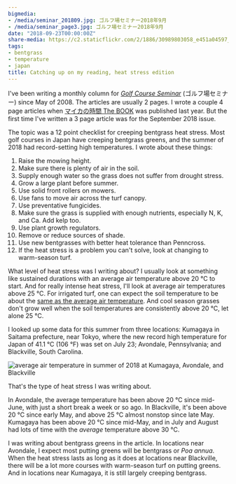 ```yaml
---
bigmedia:
- /media/seminar_201809.jpg: ゴルフ場セミナー2018年9月
- /media/seminar_page3.jpg: ゴルフ場セミナー2018年9月
date: "2018-09-23T00:00:00Z"
share-media: https://c2.staticflickr.com/2/1886/30989803058_e451a04597_b_d.jpg
tags:
- bentgrass
- temperature
- japan
title: Catching up on my reading, heat stress edition
---
```


I've been writing a monthly column for *[Golf Course Seminar](http://www.blog.asianturfgrass.com/2016/06/99-article-titles.html)* (ゴルフ場セミナー) since May of 2008. The articles are usually 2 pages. I wrote a couple 4 page articles when [マイカの時間 The BOOK](https://www.amazon.co.jp/dp/4772841725/ref=cm_sw_r_cp_ep_dp_U-eyAbHH25ZNN) was published last year. But the first time I've written a 3 page article was for the September 2018 issue. 

The topic was a 12 point checklist for creeping bentgrass heat stress. Most golf courses in Japan have creeping bentgrass greens, and the summer of 2018 had record-setting high temperatures. I wrote about these things:

1. Raise the mowing height.
2. Make sure there is plenty of air in the soil.
3. Supply enough water so the grass does not suffer from drought stress.
4. Grow a large plant before summer.
5. Use solid front rollers on mowers.
6. Use fans to move air across the turf canopy.
7. Use preventative fungicides.
8. Make sure the grass is supplied with enough nutrients, especially N, K, and Ca. Add kelp too.
9. Use plant growth regulators.
10. Remove or reduce sources of shade.
11. Use new bentgrasses with better heat tolerance than Penncross.
12. If the heat stress is a problem you can't solve, look at changing to warm-season turf.

What level of heat stress was I writing about? I usually look at something like sustained durations with an average air temperature above 20 °C to start. And for really intense heat stress, I'll look at average air temperatures above 25 °C. For irrigated turf, one can expect the soil temperature to be about the [same as the average air temperature](https://www.asianturfgrass.com/2018-08-10-soil-temperature-turf-hack/). And cool season grasses don't grow well when the soil temperatures are consistently above 20 °C, let alone 25 °C.

I looked up some data for this summer from three locations: Kumagaya in Saitama prefecture, near Tokyo, where the new record high temperature for Japan of 41.1 °C (106 °F) was set on July 23; Avondale, Pennsylvania; and Blackville, South Carolina. 

![average air temperature in summer of 2018 at Kumagaya, Avondale, and Blackville](/media/heat_stress2018.png)

That's the type of heat stress I was writing about.

In Avondale, the average temperature has been above 20 °C since mid-June, with just a short break a week or so ago. In Blackville, it's been above 20 °C since early May, and above 25 °C almost nonstop since late May. Kumagaya has been above 20 °C since mid-May, and in July and August had lots of time with the *average* temperature above 30 °C.

I was writing about bentgrass greens in the article. In locations near Avondale, I expect most putting greens will be bentgrass or *Poa annua*. When the heat stress lasts as long as it does at locations near Blackville, there will be a lot more courses with warm-season turf on putting greens. And in locations near Kumagaya, it is still largely creeping bentgrass.
